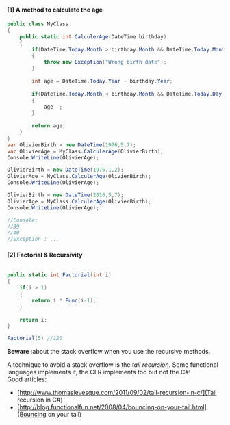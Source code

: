 #### [1] A method to calculate the age


```cs
public class MyClass
{
    public static int CalculerAge(DateTime birthday)
    {
        if(DateTime.Today.Month > birthday.Month && DateTime.Today.Month > birthday.Month && DateTime.Today.Day < birthday.Day)
        {
            throw new Exception("Wrong birth date");
        }
        
        int age = DateTime.Today.Year - birthday.Year;
        
        if(DateTime.Today.Month < birthday.Month && DateTime.Today.Day < birthday.Day)
        {
            age--;
        }
        
        return age;
    }
}
var OlivierBirth = new DateTime(1976,5,7);
var OlivierAge = MyClass.CalculerAge(OlivierBirth);
Console.WriteLine(OlivierAge);

OlivierBirth = new DateTime(1976,1,2);
OlivierAge = MyClass.CalculerAge(OlivierBirth);
Console.WriteLine(OlivierAge);

OlivierBirth = new DateTime(2016,5,7);
OlivierAge = MyClass.CalculerAge(OlivierBirth);
Console.WriteLine(OlivierAge);

//Console:
//39
//40
//Exception : ...

```

#### [2] Factorial & Recursivity

```cs

public static int Factorial(int i)
{
    if(i > 1)
    {
        return i * Func(i-1);
    }
    
    return i;
}

Factorial(5) //120

```

__Beware__ :about the stack overflow when you use the recursive methods.

A technique to avoid a stack overflow is the _tail recursion_. Some functional languages implements it, the CLR implements too but not the C#!  
Good articles:
 - [http://www.thomaslevesque.com/2011/09/02/tail-recursion-in-c/](Tail recursion in C#)
 - [http://blog.functionalfun.net/2008/04/bouncing-on-your-tail.html](Bouncing on your tail)
